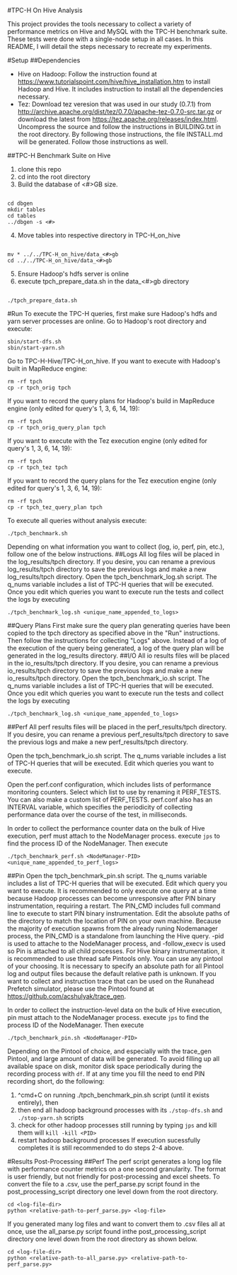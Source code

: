 #TPC-H On Hive Analysis

This project provides the tools necessary to collect a variety of performance metrics on Hive and MySQL with the TPC-H benchmark suite. These tests were done with a single-node setup in all cases. In this README, I will detail the steps necessary to recreate my experiments.

#Setup
##Dependencies
- Hive on Hadoop: Follow the instruction found at https://www.tutorialspoint.com/hive/hive_installation.htm to install Hadoop and Hive. It includes instruction to install all the dependencies necessary.
- Tez: Download tez veresion that was used in our study (0.7.1) from http://archive.apache.org/dist/tez/0.7.0/apache-tez-0.7.0-src.tar.gz or download the latest from https://tez.apache.org/releases/index.html. Uncompress the source and follow the instructions in BUILDING.txt in the root directory. By following those instructions, the file INSTALL.md will be generated. Follow those instructions as well.

##TPC-H Benchmark Suite on Hive
1. clone this repo
2. cd into the root directory
3. Build the database of <#>GB size.
  ```
  
  cd dbgen
  mkdir tables
  cd tables
  ../dbgen -s <#>
  ```
4. Move tables into respective directory in TPC-H_on_hive
  ```
  
  mv * ../../TPC-H_on_hive/data_<#>gb
  cd ../../TPC-H_on_hive/data_<#>gb
  ```
5. Ensure Hadoop's hdfs server is online
6. execute tpch_prepare_data.sh in the data\_<#>gb directory
  ```
  
  ./tpch_prepare_data.sh
  ```

#Run
To execute the TPC-H queries, first make sure Hadoop's hdfs and yarn server processes are online. Go to Hadoop's root directory and execute:
```
sbin/start-dfs.sh
sbin/start-yarn.sh
```
Go to TPC-H-Hive/TPC-H_on_hive.
If you want to execute with Hadoop's built in MapReduce engine:
```
rm -rf tpch
cp -r tpch_orig tpch
```
If you want to record the query plans for Hadoop's build in MapReduce engine (only edited for query's 1, 3, 6, 14, 19):
```
rm -rf tpch
cp -r tpch_orig_query_plan tpch
```
If you want to execute with the Tez execution engine (only edited for query's 1, 3, 6, 14, 19):
```
rm -rf tpch
cp -r tpch_tez tpch
```
If you want to record the query plans for the Tez execution engine (only edited for query's 1, 3, 6, 14, 19):
```
rm -rf tpch
cp -r tpch_tez_query_plan tpch
```
To execute all queries without analysis execute:
```
./tpch_benchmark.sh
```

Depending on what information you want to collect (log, io, perf, pin, etc.), follow one of the below instructions.
##Logs
All log files will be placed in the log_results/tpch directory. If you desire, you can rename a previous log_results/tpch directory to save the previous logs and make a new log_results/tpch directory. Open the tpch_benchmark_log.sh script. The q_nums variable includes a list of TPC-H queries that will be executed. Once you edit which queries you want to execute run the tests and collect the logs by executing
```
./tpch_benchmark_log.sh <unique_name_appended_to_logs>
```
##Query Plans
First make sure the query plan generating queries have been copied to the tpch directory as specified above in the "Run" instructions. Then follow the instructions for collecting "Logs" above. Instead of a log of the execution of the query being generated, a log of the query plan will be generated in the log_results directory.
##I/O
All io results files will be placed in the io_results/tpch directory. If you desire, you can rename a previous io_results/tpch directory to save the previous logs and make a new io_results/tpch directory. Open the tpch_benchmark_io.sh script. The q_nums variable includes a list of TPC-H queries that will be executed. Once you edit which queries you want to execute run the tests and collect the logs by executing
```
./tpch_benchmark_log.sh <unique_name_appended_to_logs>
```
##Perf
All perf results files will be placed in the perf_results/tpch directory. If you desire, you can rename a previous perf_results/tpch directory to save the previous logs and make a new perf_results/tpch directory.

Open the tpch_benchmark_io.sh script. The q_nums variable includes a list of TPC-H queries that will be executed. Edit which queries you want to execute.

Open the perf.conf configuration, which includes lists of performance monitoring counters. Select which list to use by renaming it PERF_TESTS. You can also make a custom list of PERF_TESTS. perf.conf also has an INTERVAL variable, which specifies the periodicity of collecting performance data over the course of the test, in milliseconds.

In order to collect the performance counter data on the bulk of Hive execution, perf must attach to the NodeManager process. execute ```jps``` to find the process ID of the NodeManager. Then execute
```
./tpch_benchmark_perf.sh <NodeManager-PID> <unique_name_appended_to_perf_logs>
```
##Pin
Open the tpch_benchmark_pin.sh script. The q_nums variable includes a list of TPC-H queries that will be executed. Edit which query you want to execute. It is recommended to only execute one query at a time because Hadoop processes can become unresponsive after PIN binary instrumentation, requiring a restart. The PIN_CMD includes full command line to execute to start PIN binary instrumentation. Edit the absolute paths of the directory to match the location of PIN on your own machine. Because the majority of execution spawns from the already runing Nodemanager process, the PIN_CMD is a standalone from launching the Hive query. -pid is used to attache to the NodeManager process, and -follow_execv is used so Pin is attached to all child processes. For Hive binary instrumentation, it is recommended to use thread safe Pintools only. You can use any pintool of your choosing. It is necessary to specify an absolute path for all Pintool log and output files because the default relative path is unknown. If you want to collect and instruction trace that can be used on the Runahead Prefetch simulator, please use the Pintool found at https://github.com/acshulyak/trace_gen.

In order to collect the instruction-level data on the bulk of Hive execution, pin must attach to the NodeManager process. execute ```jps``` to find the process ID of the NodeManager. Then execute
```
./tpch_benchmark_pin.sh <NodeManager-PID>
```
Depending on the Pintool of choice, and especially with the trace_gen Pintool, and large amount of data will be generated. To avoid filling up all available space on disk, monitor disk space periodically during the recording process with ```df```. If at any time you fill the need to end PIN recording short, do the following:

1. ^cmd\+C on running ./tpch_benchmark_pin.sh script (until it exists entirely), then
2. then end all hadoop background processes with its ```./stop-dfs.sh``` and ```./stop-yarn.sh``` scripts
3. check for other hadoop processes still running by typing ```jps``` and kill them will ```kill -kill <PID>```
4. restart hadoop background processes
If execution sucessfully completes it is still recommended to do steps 2-4 above.

#Results Post-Processing
##Perf
The perf script generates a long log file with performance counter metrics on a one second granularity. The format is user friendly, but not friendly for post-processing and excel sheets. To convert the file to a .csv, use the perf_parse.py script found in the post_processing_script directory one level down from the root directory.
```
cd <log-file-dir>
python <relative-path-to-perf_parse.py> <log-file>
```
If you generated many log files and want to convert them to .csv files all at once, use the all_parse.py script found inthe post_processing_script directory one level down from the root directory as shown below.
```
cd <log-file-dir>
python <relative-path-to-all_parse.py> <relative-path-to-perf_parse.py>
```
